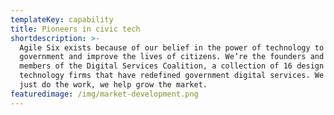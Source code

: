 ```yaml
---
templateKey: capability
title: Pioneers in civic tech
shortdescription: >-
  Agile Six exists because of our belief in the power of technology to transform
  government and improve the lives of citizens. We’re the founders and charter
  members of the Digital Services Coalition, a collection of 16 design and
  technology firms that have redefined government digital services. We don’t
  just do the work, we help grow the market.
featuredimage: /img/market-development.png
---
```


